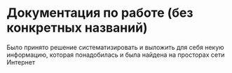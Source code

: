 # Документация по работе (без конкретных названий)
Было принято решение систематизировать и выложить для себя некую информацию, которая понадобилась и была найдена на просторах сети Интернет

